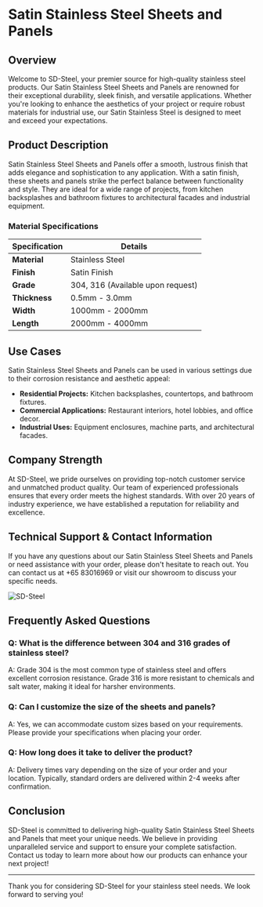 # Satin Stainless Steel Sheets and Panels

## Overview

Welcome to SD-Steel, your premier source for high-quality stainless steel products. Our Satin Stainless Steel Sheets and Panels are renowned for their exceptional durability, sleek finish, and versatile applications. Whether you're looking to enhance the aesthetics of your project or require robust materials for industrial use, our Satin Stainless Steel is designed to meet and exceed your expectations.

## Product Description

Satin Stainless Steel Sheets and Panels offer a smooth, lustrous finish that adds elegance and sophistication to any application. With a satin finish, these sheets and panels strike the perfect balance between functionality and style. They are ideal for a wide range of projects, from kitchen backsplashes and bathroom fixtures to architectural facades and industrial equipment.

### Material Specifications

| **Specification** | **Details** |
|-------------------|-------------|
| **Material**      | Stainless Steel |
| **Finish**        | Satin Finish |
| **Grade**         | 304, 316 (Available upon request) |
| **Thickness**     | 0.5mm - 3.0mm |
| **Width**         | 1000mm - 2000mm |
| **Length**        | 2000mm - 4000mm |

## Use Cases

Satin Stainless Steel Sheets and Panels can be used in various settings due to their corrosion resistance and aesthetic appeal:

- **Residential Projects:** Kitchen backsplashes, countertops, and bathroom fixtures.
- **Commercial Applications:** Restaurant interiors, hotel lobbies, and office decor.
- **Industrial Uses:** Equipment enclosures, machine parts, and architectural facades.

## Company Strength

At SD-Steel, we pride ourselves on providing top-notch customer service and unmatched product quality. Our team of experienced professionals ensures that every order meets the highest standards. With over 20 years of industry experience, we have established a reputation for reliability and excellence.

## Technical Support & Contact Information

If you have any questions about our Satin Stainless Steel Sheets and Panels or need assistance with your order, please don't hesitate to reach out. You can contact us at +65 83016969 or visit our showroom to discuss your specific needs.

![SD-Steel](https://github.com/user-attachments/assets/2567258e-e124-4816-932d-1809bd27ef0b)

## Frequently Asked Questions

### Q: What is the difference between 304 and 316 grades of stainless steel?
A: Grade 304 is the most common type of stainless steel and offers excellent corrosion resistance. Grade 316 is more resistant to chemicals and salt water, making it ideal for harsher environments.

### Q: Can I customize the size of the sheets and panels?
A: Yes, we can accommodate custom sizes based on your requirements. Please provide your specifications when placing your order.

### Q: How long does it take to deliver the product?
A: Delivery times vary depending on the size of your order and your location. Typically, standard orders are delivered within 2-4 weeks after confirmation.

## Conclusion

SD-Steel is committed to delivering high-quality Satin Stainless Steel Sheets and Panels that meet your unique needs. We believe in providing unparalleled service and support to ensure your complete satisfaction. Contact us today to learn more about how our products can enhance your next project!

---

Thank you for considering SD-Steel for your stainless steel needs. We look forward to serving you!